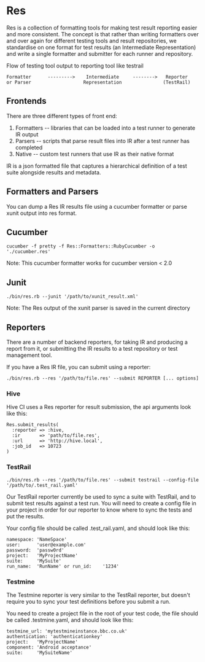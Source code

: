 # Res

Res is a collection of formatting tools for making test 
result reporting easier and more consistent. The concept is that 
rather than writing formatters over and over again for different testing
tools and result repositories, we standardise on one format for test
results (an Intermediate Representation) and write a single formatter
and submitter for each runner and repository.

Flow of testing tool output to reporting tool like testrail

    Formatter      --------->    Intermediate     -------->   Reporter
    or Parser                   Representation               (TestRail)

## Frontends

There are three different types of front end:

1. Formatters -- libraries that can be loaded into a test runner to generate IR output
2. Parsers -- scripts that parse result files into IR after a test runner has completed
3. Native -- custom test runners that use IR as their native format

IR is a json formatted file that captures a hierarchical definition of 
a test suite alongside results and metadata.

## Formatters and Parsers
You can dump a Res IR results file using a cucumber formatter or parse xunit output into res format. 

## Cucumber

    cucumber -f pretty -f Res::Formatters::RubyCucumber -o './cucumber.res'
Note: This cucumber formatter works for cucumber version < 2.0 

## Junit

    ./bin/res.rb --junit '/path/to/xunit_result.xml'
Note: The Res output of the xunit parser is saved in the current directory

## Reporters

There are a number of backend reporters, for taking IR and producing a report from
it, or submitting the IR results to a test repository or test management
tool.

If you have a Res IR file, you can submit using a reporter: 

    ./bin/res.rb --res '/path/to/file.res' --submit REPORTER [... options]

### Hive

Hive CI uses a Res reporter for result submission, the api arguments look like this:

    Res.submit_results( 
      :reporter => :hive, 
      :ir       => 'path/to/file.res', 
      :url      => 'http://hive.local', 
      :job_id   => 10723 
    )

### TestRail

    ./bin/res.rb --res '/path/to/file.res' --submit testrail --config-file '/path/to/.test_rail.yaml'

Our TestRail reporter currently be used to sync a suite with TestRail, and
to submit test results against a test run. You will need to create a
config file in your project in order for our reporter to know where to sync
the tests and put the results.
    
Your config file should be called .test_rail.yaml, and should look like this:

    namespace: 'NameSpace'
    user:      'user@example.com'
    password:  'passw0rd'
    project:   'MyProjectName'
    suite:     'MySuite'
    run_name:  'RunName' or run_id:    '1234'

### Testmine 

The Testmine reporter is very similar to the TestRail reporter, but doesn't 
require you to sync your test definitions before you submit a run.

You need to create a project file in the root of your test code, the file 
should be called .testmine.yaml, and should look like this:

    testmine_url: 'mytestmineinstance.bbc.co.uk'
    authentication: 'authenticationkey'
    project:   'MyProjectName'
    component: 'Android acceptance'
    suite:     'MySuiteName'
